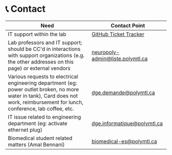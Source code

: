 # <span>📞</span> Contact


| Need                                                                                                   | Contact Point                            |
|--------------------------------------------------------------------------------------------------------|----------------------------------|
| IT support within the lab | [GitHub Ticket Tracker](https://github.com/neuropoly/computers/issues/new) |
| Lab professors and IT support; should be CC'd in interactions with support organizations (e.g. the other addresses on this page) or external vendors | neuropoly-admin@liste.polymtl.ca |
| Various requests to electrical engineering department (eg: power outlet broken, no more water in tank), Card does not work, reimbursement for lunch, conference, lab coffee, etc. | [dge.demande@polymtl.ca](mailto:dge.demande@polymtl.ca)           |
| IT issue related to engineering department (eg: activate ethernet plug)                                | [dge.informatique@polymtl.ca](mailto:dge.informatique@polymtl.ca)      |
| Biomedical student related matters (Amal Bennani)                                                      | [biomedical-es@polymtl.ca](mailto:biomedical-es@polymtl.ca)         |
